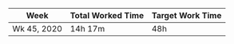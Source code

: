| Week | Total Worked Time | Target Work Time |
|------|-------------------|------------------|
| Wk 45, 2020 | 14h 17m | 48h |